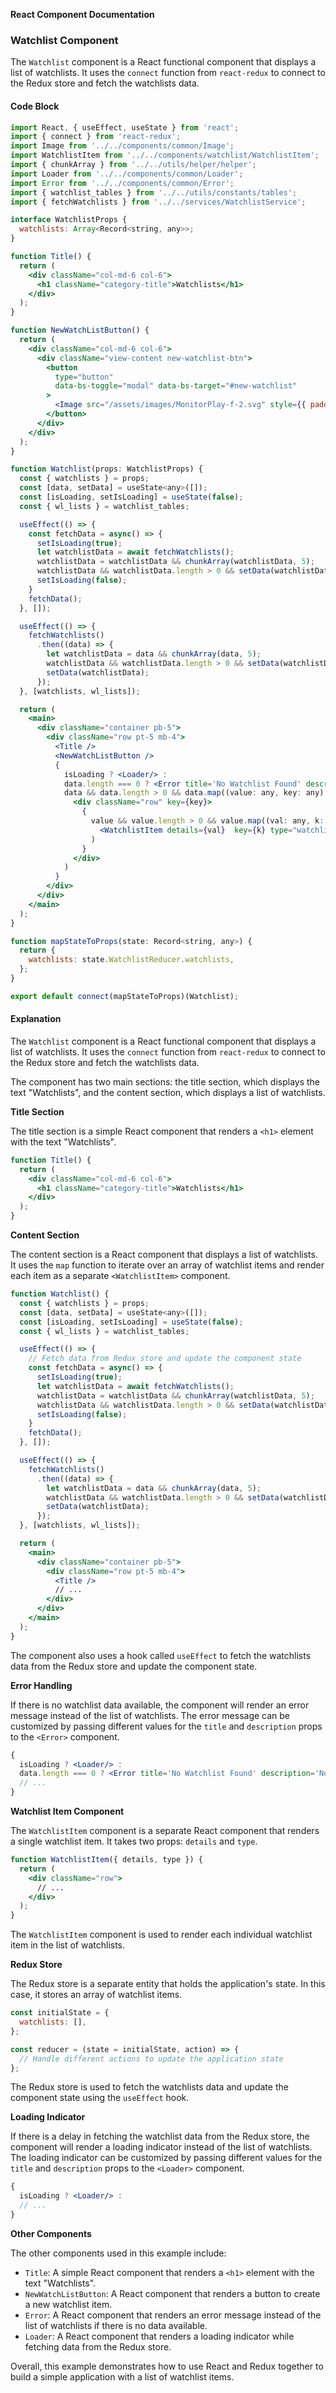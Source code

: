 **React Component Documentation**

### Watchlist Component

The `Watchlist` component is a React functional component that displays a list of watchlists. It uses the `connect` function from `react-redux` to connect to the Redux store and fetch the watchlists data.

#### Code Block
```jsx
import React, { useEffect, useState } from 'react';
import { connect } from 'react-redux';
import Image from '../../components/common/Image';
import WatchlistItem from '../../components/watchlist/WatchlistItem';
import { chunkArray } from '../../utils/helper/helper';
import Loader from '../../components/common/Loader';
import Error from '../../components/common/Error';
import { watchlist_tables } from '../../utils/constants/tables';
import { fetchWatchlists } from '../../services/WatchlistService';

interface WatchlistProps {
  watchlists: Array<Record<string, any>>;
}

function Title() {
  return (
    <div className="col-md-6 col-6">
      <h1 className="category-title">Watchlists</h1>
    </div>
  );
}

function NewWatchListButton() {
  return (
    <div className="col-md-6 col-6">
      <div className="view-content new-watchlist-btn">
        <button
          type="button"
          data-bs-toggle="modal" data-bs-target="#new-watchlist" 
        >
          <Image src="/assets/images/MonitorPlay-f-2.svg" style={{ padding: '0 0 4px 0' }} /> Create New Watchlist
        </button>
      </div>
    </div>
  );
}

function Watchlist(props: WatchlistProps) {
  const { watchlists } = props; 
  const [data, setData] = useState<any>([]);
  const [isLoading, setIsLoading] = useState(false);
  const { wl_lists } = watchlist_tables; 

  useEffect(() => {
    const fetchData = async() => {
      setIsLoading(true); 
      let watchlistData = await fetchWatchlists(); 
      watchlistData = watchlistData && chunkArray(watchlistData, 5); 
      watchlistData && watchlistData.length > 0 && setData(watchlistData); 
      setIsLoading(false);
    }
    fetchData(); 
  }, []);

  useEffect(() => {
    fetchWatchlists()
      .then((data) => {
        let watchlistData = data && chunkArray(data, 5); 
        watchlistData && watchlistData.length > 0 && setData(watchlistData); 
        setData(watchlistData);
      });
  }, [watchlists, wl_lists]);

  return (
    <main>
      <div className="container pb-5">
        <div className="row pt-5 mb-4">
          <Title />
          <NewWatchListButton />
          {
            isLoading ? <Loader/> :
            data.length === 0 ? <Error title='No Watchlist Found' description='No Watchlist found, Please create a new Watchlist' /> :
            data && data.length > 0 && data.map((value: any, key: any) =>
              <div className="row" key={key}>
                {
                  value && value.length > 0 && value.map((val: any, k: any) =>
                    <WatchlistItem details={val}  key={k} type="watchlist"/>
                  )
                }
              </div>
            )
          }
        </div>
      </div>
    </main>
  );
}

function mapStateToProps(state: Record<string, any>) {
  return {
    watchlists: state.WatchlistReducer.watchlists,
  };
}

export default connect(mapStateToProps)(Watchlist);
```
#### Explanation

The `Watchlist` component is a React functional component that displays a list of watchlists. It uses the `connect` function from `react-redux` to connect to the Redux store and fetch the watchlists data.

The component has two main sections: the title section, which displays the text "Watchlists", and the content section, which displays a list of watchlists.

**Title Section**

The title section is a simple React component that renders a `<h1>` element with the text "Watchlists".

```jsx
function Title() {
  return (
    <div className="col-md-6 col-6">
      <h1 className="category-title">Watchlists</h1>
    </div>
  );
}
```

**Content Section**

The content section is a React component that displays a list of watchlists. It uses the `map` function to iterate over an array of watchlist items and render each item as a separate `<WatchlistItem>` component.

```jsx
function Watchlist() {
  const { watchlists } = props; 
  const [data, setData] = useState<any>([]);
  const [isLoading, setIsLoading] = useState(false);
  const { wl_lists } = watchlist_tables; 

  useEffect(() => {
    // Fetch data from Redux store and update the component state
    const fetchData = async() => {
      setIsLoading(true); 
      let watchlistData = await fetchWatchlists(); 
      watchlistData = watchlistData && chunkArray(watchlistData, 5); 
      watchlistData && watchlistData.length > 0 && setData(watchlistData); 
      setIsLoading(false);
    }
    fetchData(); 
  }, []);

  useEffect(() => {
    fetchWatchlists()
      .then((data) => {
        let watchlistData = data && chunkArray(data, 5); 
        watchlistData && watchlistData.length > 0 && setData(watchlistData); 
        setData(watchlistData);
      });
  }, [watchlists, wl_lists]);

  return (
    <main>
      <div className="container pb-5">
        <div className="row pt-5 mb-4">
          <Title />
          // ...
        </div>
      </div>
    </main>
  );
}
```

The component also uses a hook called `useEffect` to fetch the watchlists data from the Redux store and update the component state.

**Error Handling**

If there is no watchlist data available, the component will render an error message instead of the list of watchlists. The error message can be customized by passing different values for the `title` and `description` props to the `<Error>` component.

```jsx
{
  isLoading ? <Loader/> :
  data.length === 0 ? <Error title='No Watchlist Found' description='No Watchlist found, Please create a new Watchlist' /> :
  // ...
}
```

**Watchlist Item Component**

The `WatchlistItem` component is a separate React component that renders a single watchlist item. It takes two props: `details` and `type`.

```jsx
function WatchlistItem({ details, type }) {
  return (
    <div className="row">
      // ...
    </div>
  );
}
```

The `WatchlistItem` component is used to render each individual watchlist item in the list of watchlists.

**Redux Store**

The Redux store is a separate entity that holds the application's state. In this case, it stores an array of watchlist items.

```jsx
const initialState = {
  watchlists: [],
};

const reducer = (state = initialState, action) => {
  // Handle different actions to update the application state
};
```

The Redux store is used to fetch the watchlists data and update the component state using the `useEffect` hook.

**Loading Indicator**

If there is a delay in fetching the watchlist data from the Redux store, the component will render a loading indicator instead of the list of watchlists. The loading indicator can be customized by passing different values for the `title` and `description` props to the `<Loader>` component.

```jsx
{
  isLoading ? <Loader/> :
  // ...
}
```

**Other Components**

The other components used in this example include:

*   `Title`: A simple React component that renders a `<h1>` element with the text "Watchlists".
*   `NewWatchListButton`: A React component that renders a button to create a new watchlist item.
*   `Error`: A React component that renders an error message instead of the list of watchlists if there is no data available.
*   `Loader`: A React component that renders a loading indicator while fetching data from the Redux store.

Overall, this example demonstrates how to use React and Redux together to build a simple application with a list of watchlist items.